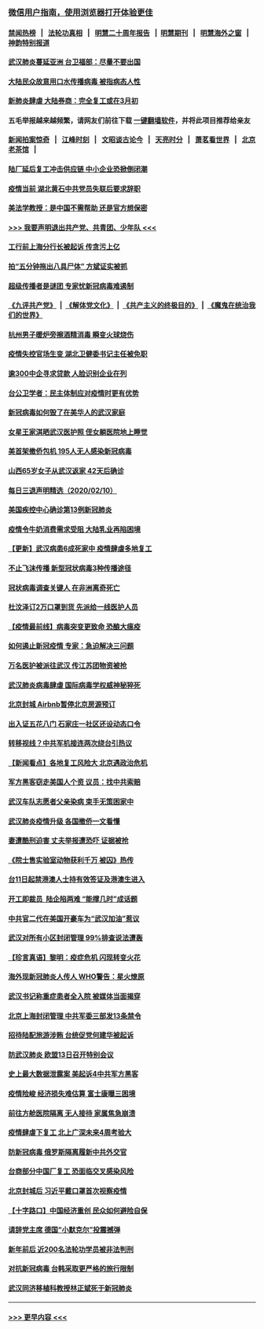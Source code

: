 ### [微信用户指南，使用浏览器打开体验更佳](https://github.com/gfw-breaker/banned-news1/blob/master/indexes/wechat-guide.md?t=0)
#### [禁闻热榜](热点新闻.md?t=0)  &nbsp;&nbsp;|&nbsp;&nbsp; [法轮功真相](https://github.com/gfw-breaker/truth/blob/master/README.md?t=0) &nbsp;&nbsp;|&nbsp;&nbsp; [明慧二十周年报告](https://github.com/gfw-breaker/mh-reports/blob/master/README.md?t=0) &nbsp;&nbsp;|&nbsp;&nbsp;[明慧期刊](https://github.com/gfw-breaker/mh-qikan) &nbsp;&nbsp;|&nbsp;&nbsp; [明慧海外之窗](https://github.com/gfw-breaker/mh-news/blob/master/README.md?t=0) &nbsp;&nbsp;|&nbsp;&nbsp; [神韵特别报道](https://github.com/gfw-breaker/mh-news/blob/master/shenyun.md?t=0)
#### [武汉肺炎蔓延亚洲 台卫福部：尽量不要出国](../pages/nsc413/n11860586.md?t=02111756) 
#### [大陆民众故意用口水传播病毒 被指病态人性](../pages/nsc413/n11860618.md?t=02111756) 
#### [新肺炎肆虐 大陆券商：完全复工或在3月初](../pages/nsc413/n11860445.md?t=02111756) 
#### 五毛举报越来越频繁，请网友们前往下载 [一键翻墙软件](https://github.com/gfw-breaker/ssr-accounts)，并将此项目推荐给亲友
#### [新闻拍案惊奇](https://github.com/gfw-breaker/banned-news1/blob/master/pages/link4.md) &nbsp;&nbsp;|&nbsp;&nbsp; [江峰时刻](https://github.com/gfw-breaker/banned-news1/blob/master/pages/link4.md) &nbsp;&nbsp;|&nbsp;&nbsp; [文昭谈古论今](https://github.com/gfw-breaker/banned-news1/blob/master/pages/link4.md) &nbsp;&nbsp;|&nbsp;&nbsp; [天亮时分](https://github.com/gfw-breaker/banned-news1/blob/master/pages/link4.md) &nbsp;&nbsp;|&nbsp;&nbsp; [萧茗看世界](https://github.com/gfw-breaker/banned-news1/blob/master/pages/link4.md) &nbsp;&nbsp;|&nbsp;&nbsp; [北京老茶馆](https://github.com/gfw-breaker/banned-news1/blob/master/pages/link4.md) &nbsp;&nbsp;|&nbsp;&nbsp; 
#### [陆厂延后复工冲击供应链 中小企业恐掀倒闭潮](../pages/nsc413/n11859772.md?t=02111756) 
#### [疫情当前 湖北黄石中共党员失联后要求辞职](../pages/nsc413/n11860118.md?t=02111756) 
#### [美法学教授：是中国不需帮助 还是官方想保密](../pages/nsc413/n11859492.md?t=02111756) 
#### [>>> 我要声明退出共产党、共青团、少年队 <<<](https://github.com/begood0513/goodnews/blob/master/quit/letter.md) 
#### [工行前上海分行长被起诉 传贪污上亿](../pages/nsc413/n11860139.md?t=02111756) 
#### [拍“五分钟拖出八具尸体” 方斌证实被抓](../pages/nsc413/n11860090.md?t=02111756) 
#### [超级传播者是谜团 专家忧新冠病毒难遏制](../pages/nsc413/n11859686.md?t=02111756) 
#### [《九评共产党》](https://github.com/begood0513/9ping.md/blob/master/README.md) &nbsp;|&nbsp; [《解体党文化》](../../../../jtdwh.md/blob/master/README.md)  &nbsp;|&nbsp; [《共产主义的终极目的》](../../../../gczydzjmd.md/blob/master/README.md) &nbsp;|&nbsp; [《魔鬼在统治我们的世界》](../../../../mgztzwmdsj.md/blob/master/README.md) 
#### [杭州男子暖炉旁擦酒精消毒 瞬变火球烧伤](../pages/nsc413/n11860071.md?t=02111756) 
#### [疫情失控官场生变 湖北卫健委书记主任被免职](../pages/nsc413/n11859848.md?t=02111756) 
#### [逾300中企寻求贷款 人脸识别企业在列](../pages/nsc413/n11860100.md?t=02111756) 
#### [台公卫学者：民主体制应对疫情时更有优势](../pages/nsc413/n11860023.md?t=02111756) 
#### [新冠病毒如何毁了在美华人的武汉家庭](../pages/nsc413/n11859524.md?t=02111756) 
#### [女星王家淇晒武汉医护照 侄女躺医院地上睡觉](../pages/nsc413/n11859756.md?t=02111756) 
#### [美首架撤侨包机 195人无人感染新冠病毒](../pages/nsc413/n11859908.md?t=02111756) 
#### [山西65岁女子从武汉返家 42天后确诊](../pages/nsc413/n11859912.md?t=02111756) 
#### [每日三退声明精选（2020/02/10）](../pages/nsc413/n11860031.md?t=02111756) 
#### [美国疾控中心确诊第13例新冠肺炎](../pages/nsc413/n11859966.md?t=02111756) 
#### [疫情令牛奶消费需求受阻 大陆乳业再陷困境](../pages/nsc413/n11859859.md?t=02111756) 
#### [【更新】武汉病患6成死家中 疫情肆虐多地复工](../pages/nsc413/n11801312.md?t=02111756) 
#### [不止飞沫传播 新型冠状病毒3种传播途径](../pages/nsc413/n11859060.md?t=02111756) 
#### [冠状病毒调查关键人 在非洲离奇死亡](../pages/nsc413/n11859798.md?t=02111756) 
#### [杜汶泽订2万口罩到货 先派给一线医护人员](../pages/nsc413/n11859214.md?t=02111756) 
#### [【疫情最前线】病毒突变更致命 恐酿大瘟疫](../pages/nsc413/n11859604.md?t=02111756) 
#### [如何遏止新冠疫情 专家：急迫解决三问题](../pages/nsc413/n11859685.md?t=02111756) 
#### [万名医护被派往武汉 传江苏团物资被抢](../pages/nsc413/n11859585.md?t=02111756) 
#### [武汉肺炎病毒肆虐 国际病毒学权威神秘猝死](../pages/nsc413/n11833010.md?t=02111756) 
#### [北京封城 Airbnb暂停北京房源预订](../pages/nsc413/n11859659.md?t=02111756) 
#### [出入证五花八门 石家庄一社区还设动态口令](../pages/nsc413/n11859510.md?t=02111756) 
#### [转移视线？中共军机接连两次绕台引热议](../pages/nsc413/n11859346.md?t=02111756) 
#### [【新闻看点】各地复工风险大 北京遇政治危机](../pages/nsc413/n11859164.md?t=02111756) 
#### [军方黑客窃走美国人个资 议员：找中共索赔](../pages/nsc413/n11859371.md?t=02111756) 
#### [武汉车队志愿者父亲染病 束手无策困家中](../pages/nsc413/n11859117.md?t=02111756) 
#### [武汉肺炎疫情升级 各国撤侨一文看懂](../pages/nsc413/n11859313.md?t=02111756) 
#### [妻遭酷刑迫害 丈夫举报遭恐吓 证据被抢](../pages/nsc413/n11858478.md?t=02111756) 
#### [《院士售实验室动物获利千万 被囚》热传](../pages/nsc413/n11859316.md?t=02111756) 
#### [台11日起禁港澳人士持有效签证及港澳生进入](../pages/nsc413/n11858423.md?t=02111756) 
#### [开工即裁员  陆企陷两难 “能撑几时”成话题](../pages/nsc413/n11859127.md?t=02111756) 
#### [中共官二代在美国开豪车为“武汉加油”惹议](../pages/nsc413/n11859039.md?t=02111756) 
#### [武汉对所有小区封闭管理 99%排查说法遭轰](../pages/nsc413/n11859264.md?t=02111756) 
#### [【珍言真语】黎明：疫症危机 闪现转变火花](../pages/nsc413/n11859199.md?t=02111756) 
#### [海外现新冠肺炎人传人 WHO警告：星火燎原](../pages/nsc413/n11859252.md?t=02111756) 
#### [武汉书记称重症患者全入院 被媒体当面揭穿](../pages/nsc413/n11859218.md?t=02111756) 
#### [北京上海封闭管理 中共军委三部发13条禁令](../pages/nsc413/n11859098.md?t=02111756) 
#### [招待陆配旅游涉贿 台统促党何建华被起诉](../pages/nsc413/n11858696.md?t=02111756) 
#### [防武汉肺炎 欧盟13日召开特别会议](../pages/nsc413/n11859088.md?t=02111756) 
#### [史上最大数据泄露案 美起诉4中共军方黑客](../pages/nsc413/n11859115.md?t=02111756) 
#### [疫情险峻 经济损失难估算 富士康曝三困境](../pages/nsc413/n11859120.md?t=02111756) 
#### [前往方舱医院隔离 无人接待 家属焦急崩溃](../pages/nsc413/n11859068.md?t=02111756) 
#### [疫情肆虐下复工 北上广深未来4周考验大](../pages/nsc413/n11859066.md?t=02111756) 
#### [防新冠病毒 俄罗斯隔离履新中共外交官](../pages/nsc413/n11859079.md?t=02111756) 
#### [台商部分中国厂复工 恐面临交叉感染风险](../pages/nsc413/n11858646.md?t=02111756) 
#### [北京封城后 习近平戴口罩首次视察疫情](../pages/nsc413/n11858828.md?t=02111756) 
#### [【十字路口】中国经济重创 民众如何避险自保](../pages/nsc413/n11857098.md?t=02111756) 
#### [请辞党主席 德国“小默克尔”投震撼弹](../pages/nsc413/n11858583.md?t=02111756) 
#### [新年前后 近200名法轮功学员被非法判刑](../pages/nsc413/n11855720.md?t=02111756) 
#### [对抗新冠病毒 台韩采取更严格的旅行限制](../pages/nsc413/n11858936.md?t=02111756) 
#### [武汉同济移植科教授林正斌死于新冠肺炎](../pages/nsc413/n11858844.md?t=02111756) 

----
#### [ >>> 更早内容 <<< ](../indexes/nsc413-earlier.md)
